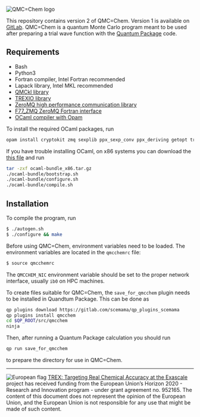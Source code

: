 ![QMC=Chem logo](https://github.com/trex-coe/qmcchem2/raw/master/doc/QmcChemLogo.png)

This repository contains version 2 of QMC=Chem.
Version 1 is available on [GitLab](https://gitlab.com/scemama/qmcchem).
QMC=Chem is a quantum Monte Carlo program meant to be used after
preparing a trial wave function with the
[Quantum Package](https://github.com/quantumpackage/qp2) code.


Requirements
------------

* Bash
* Python3
* Fortran compiler, Intel Fortran recommended
* Lapack library, Intel MKL recommended
* [QMCkl library](https://github.com/trex-coe/qmckl)
* [TREXIO library](https://github.com/trex-coe/trexio)
* [ZeroMQ high performance communication library](http://www.zeromq.org)
* [F77_ZMQ ZeroMQ Fortran interface](http://github.com/zeromq/f77_zmq/)
* [OCaml compiler with Opam](http://github.com/ocaml)

To install the required OCaml packages, run
```bash
opam install cryptokit zmq sexplib ppx_sexp_conv ppx_deriving getopt trexio
```

If you have trouble installing OCaml, on x86 systems you can download
the [this file](https://github.com/QuantumPackage/qp2-dependencies/raw/master/ocaml-bundle_x86.tar.gz)
and run
```bash
tar -zxf ocaml-bundle_x86.tar.gz
./ocaml-bundle/bootstrap.sh
./ocaml-bundle/configure.sh
./ocaml-bundle/compile.sh 
```


Installation
------------

To compile the program, run

```bash
$ ./autogen.sh
$ ./configure && make
```

Before using QMC=Chem, environment variables need to be loaded. The
environment variables are located in the `qmcchemrc` file:

```bash
$ source qmcchemrc
```

The `QMCCHEM_NIC` environment variable should be set to the proper network interface,
usually `ib0` on HPC machines.

To create files suitable for QMC=Chem, the `save_for_qmcchem` plugin
needs to be installed in Quandtum Package. This can be done as
```bash
qp plugins download https://gitlab.com/scemama/qp_plugins_scemama
qp plugins install qmcchem
cd $QP_ROOT/src/qmcchem
ninja
```

Then, after running a Quantum Package calculation you should run
```bash
qp run save_for_qmcchem
```
to prepare the directory for use in QMC=Chem.




-----------------
![European flag](https://trex-coe.eu/sites/default/files/inline-images/euflag.jpg)
[TREX: Targeting Real Chemical Accuracy at the Exascale](https://trex-coe.eu) project has received funding from the European Union’s Horizon 2020 - Research and Innovation program - under grant agreement no. 952165. The content of this document does not represent the opinion of the European Union, and the European Union is not responsible for any use that might be made of such content.
